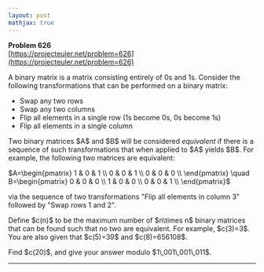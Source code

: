 ```yaml
---
layout: post
mathjax: true
---
```

**Problem 626**  
[https://projecteuler.net/problem=626](https://projecteuler.net/problem=626)

<p>A binary matrix is a matrix consisting entirely of 0s and 1s. Consider the following transformations that can be performed on a binary matrix:</p>

<ul>
<li>Swap any two rows</li>
<li>Swap any two columns</li>
<li>Flip all elements in a single row (1s become 0s, 0s become 1s)</li>
<li>Flip all elements in a single column</li>
</ul>

<p>Two binary matrices $A$ and $B$ will be considered <i>equivalent</i> if there is a sequence of such transformations that when applied to $A$ yields $B$. For example, the following two matrices are equivalent:</p>
$A=\begin{pmatrix} 
  1 &amp; 0 &amp; 1 \\ 
  0 &amp; 0 &amp; 1 \\
  0 &amp; 0 &amp; 0 \\
\end{pmatrix} \quad B=\begin{pmatrix} 
  0 &amp; 0 &amp; 0 \\ 
  1 &amp; 0 &amp; 0 \\
  0 &amp; 0 &amp; 1 \\
\end{pmatrix}$
<p>via the sequence of two transformations "Flip all elements in column 3" followed by "Swap rows 1 and 2".</p>

<p>Define $c(n)$ to be the maximum number of $n\times n$ binary matrices that can be found such that no two are equivalent. For example, $c(3)=3$. You are also given that $c(5)=39$ and $c(8)=656108$.</p>

<p>Find $c(20)$, and give your answer modulo $1\,001\,001\,011$.</p>

---
